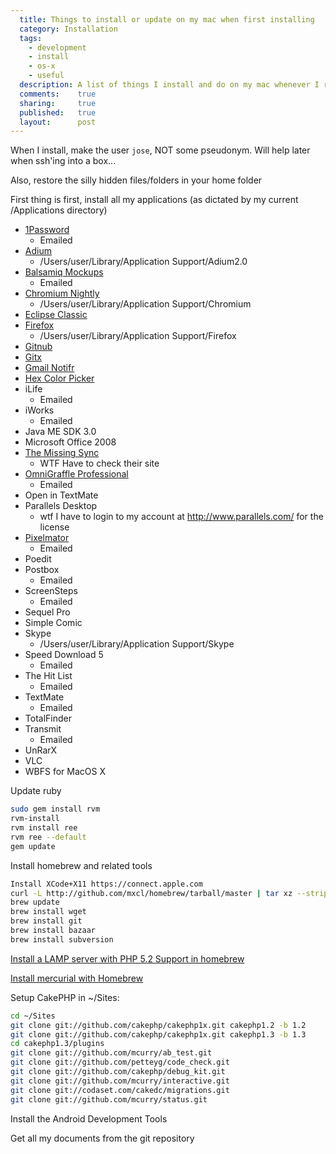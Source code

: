 ```yaml
---
  title: Things to install or update on my mac when first installing
  category: Installation
  tags:
    - development
    - install
    - os-x
    - useful
  description: A list of things I install and do on my mac whenever I re-install or update it.
  comments:    true
  sharing:     true
  published:   true
  layout:      post
---
```


When I install, make the user `jose`, NOT some pseudonym. Will help later when ssh'ing into a box...

Also, restore the silly hidden files/folders in your home folder

First thing is first, install all my applications (as dictated by my current /Applications directory)

- [1Password](http://agilewebsolutions.com/products/1Password)
  - Emailed
- [Adium](http://beta.adium.im/)
  - /Users/user/Library/Application Support/Adium2.0
- [Balsamiq Mockups](http://www.balsamiq.com/)
  - Emailed
- [Chromium Nightly](http://build.chromium.org/buildbot/snapshots/chromium-rel-mac/)
  - /Users/user/Library/Application Support/Chromium
- [Eclipse Classic](http://www.eclipse.org/downloads/)
- [Firefox](http://www.mozilla.com/en-US/firefox/firefox.html)
  - /Users/user/Library/Application Support/Firefox
- [Gitnub](http://wiki.github.com/Caged/gitnub/)
- [Gitx](https://github.com/brotherbard/gitx/downloads)
- [Gmail Notifr](http://ashchan.com/projects/gmail-notifr)
- [Hex Color Picker](http://wafflesoftware.net/hexpicker/)
- iLife
  - Emailed
- iWorks
  - Emailed
- Java ME SDK 3.0
- Microsoft Office 2008
- [The Missing Sync](http://www.markspace.com/products/android/missing-sync-android.html)
  - WTF Have to check their site
- [OmniGraffle Professional](http://www.omnigroup.com/download/latest/OmniGrafflePro.dmg)
  - Emailed
- Open in TextMate
- Parallels Desktop
  - wtf I have to login to my account at http://www.parallels.com/ for the license
- [Pixelmator](http://www.pixelmator.com/)
  - Emailed
- Poedit
- Postbox
  - Emailed
- ScreenSteps
  - Emailed
- Sequel Pro
- Simple Comic
- Skype
  - /Users/user/Library/Application Support/Skype
- Speed Download 5
  - Emailed
- The Hit List
  - Emailed
- TextMate
  - Emailed
- TotalFinder
- Transmit
  - Emailed
- UnRarX
- VLC
- WBFS for MacOS X

Update ruby

```bash
sudo gem install rvm
rvm-install
rvm install ree
rvm ree --default
gem update
```

Install homebrew and related tools

```bash
Install XCode+X11 https://connect.apple.com
curl -L http://github.com/mxcl/homebrew/tarball/master | tar xz --strip 1 -C /usr/local
brew update
brew install wget
brew install git
brew install bazaar
brew install subversion
```

[Install a LAMP server with PHP 5.2 Support in homebrew](http://boztek.net/blog/2009/10/07/install-lamp-stack-source-mac-os-x-106-snow-leopard-using-homebrew)

[Install mercurial with Homebrew](http://github.com/webs/homebrew/commit/755dcb2de35950b7d662bec33e1dd06519ca4915)

Setup CakePHP in ~/Sites:

```bash
cd ~/Sites
git clone git://github.com/cakephp/cakephp1x.git cakephp1.2 -b 1.2
git clone git://github.com/cakephp/cakephp1x.git cakephp1.3 -b 1.3
cd cakephp1.3/plugins
git clone git://github.com/mcurry/ab_test.git
git clone git://github.com/petteyg/code_check.git
git clone git://github.com/cakephp/debug_kit.git
git clone git://github.com/mcurry/interactive.git
git clone git://codaset.com/cakedc/migrations.git
git clone git://github.com/mcurry/status.git
```

Install the Android Development Tools

Get all my documents from the git repository
